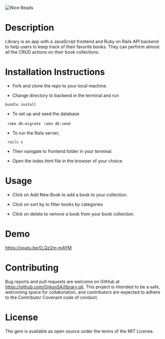 ![Nice Reads](https://user-images.githubusercontent.com/63612622/110399162-f6ae2b00-803a-11eb-8fc3-d91767a2a78b.png)


# Description

Library is an app with a JavaScript frontend and Ruby on Rails API backend to help users to keep track of their favorite books. They can perform almost all the CRUD actions on their book collections.

# Installation Instructions

- Fork and clone the repo to your local machine.

- Change directory to backend in the terminal and run

`bundle install`

- To set up and seed the database

` rake db:migrate`
` rake db:seed`

- To run the Rails server;

` rails s`

- Then navigate to frontend folder in your terminal.

- Open the index.html file in the browser of your choice.

# Usage

- Click on Add New Book to add a book to your collection.

- Click on sort by to filter books by categories

- Click on delete to remove a book from your book collection.

# Demo

https://youtu.be/O_Qz2m-mAYM

# Contributing

Bug reports and pull requests are welcome on GitHub at https://github.com/OrkunSA/library.git. This project is intended to be a safe, welcoming space for collaboration, and contributors are expected to adhere to the Contributor Covenant code of conduct.

# License

The gem is available as open source under the terms of the MIT License.
